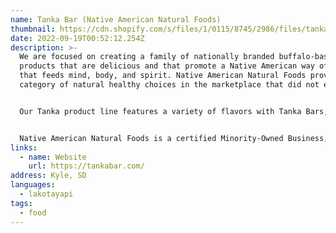 ```yaml
---
name: Tanka Bar (Native American Natural Foods)
thumbnail: https://cdn.shopify.com/s/files/1/0115/8745/2986/files/tanka-bar-logo_280x@2x.png?v=1604806938
date: 2022-09-19T00:52:12.254Z
description: >-
  We are focused on creating a family of nationally branded buffalo-based food
  products that are delicious and that promote a Native American way of wellness
  that feeds mind, body, and spirit. Native American Natural Foods provides a
  category of natural healthy choices in the marketplace that did not exist.


  Our Tanka product line features a variety of flavors with Tanka Bars, Tanka Bites, Tanka Sticks and Tanka Warrior Bars. We are the maker of the only nationally distributed Native American packaged snack brand in the natural foods industry.


  Native American Natural Foods is a certified Minority-Owned Business, a certified Native American-Owned Business, and a certified B Corporation.
links:
  - name: Website
    url: https://tankabar.com/
address: Kyle, SD
languages:
  - lakotayapi
tags:
  - food
---
```

